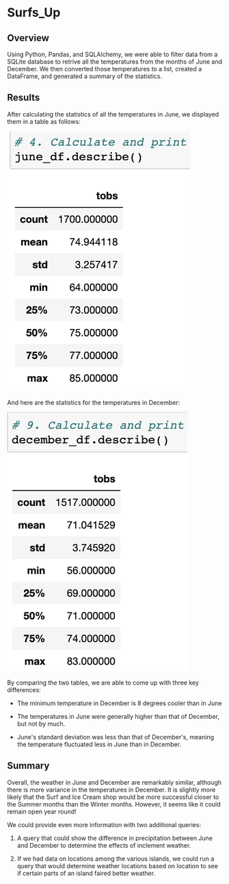 # Surfs_Up

## Overview

Using Python, Pandas, and SQLAlchemy, we were able to filter data from a SQLite database to retrive all the temperatures from the months of June and December. We then converted those temperatures to a list, created a DataFrame, and generated a summary of the statistics.

## Results

After calculating the statistics of all the temperatures in June, we displayed them in a table as follows:

![JuneStatistics.png](/Resources/JuneStatistics.png)

And here are the statistics for the temperatures in December:

![DecemberStatistics.png](/Resources/DecemberStatistics.png)

By comparing the two tables, we are able to come up with three key differences:

- The minimum temperature in December is 8 degrees cooler than in June

- The temperatures in June were generally higher than that of December, but not by much.

- June's standard deviation was less than that of December's, meaning the temperature fluctuated less in June than in December.

## Summary

Overall, the weather in June and December are remarkably similar, although there is more variance in the temperatures in December. It is slightly more likely that the Surf and Ice Cream shop would be more successful closer to the Summer months than the Winter months. However, it seems like it could remain open year round!

We could provide even more information with two additional queries: 

1. A query that could show the difference in precipitation between June and December to determine the effects of inclement weather.

2. If we had data on locations among the various islands, we could run a query that would determine weather locations based on location to see if certain parts of an island faired better weather.
